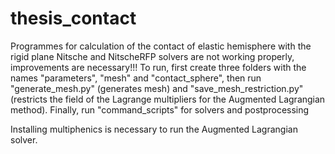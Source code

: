 # thesis_contact
Programmes for calculation of the contact of elastic hemisphere with the rigid plane
Nitsche and NitscheRFP solvers are not working properly, improvements are necessary!!!
To run, first create three folders with the names "parameters", "mesh" and "contact_sphere",
then run "generate_mesh.py" (generates mesh) and "save_mesh_restriction.py" (restricts the field of the Lagrange multipliers for the Augmented Lagrangian method).
Finally, run "command_scripts" for solvers and postprocessing

Installing multiphenics is necessary to run the Augmented Lagrangian solver.
